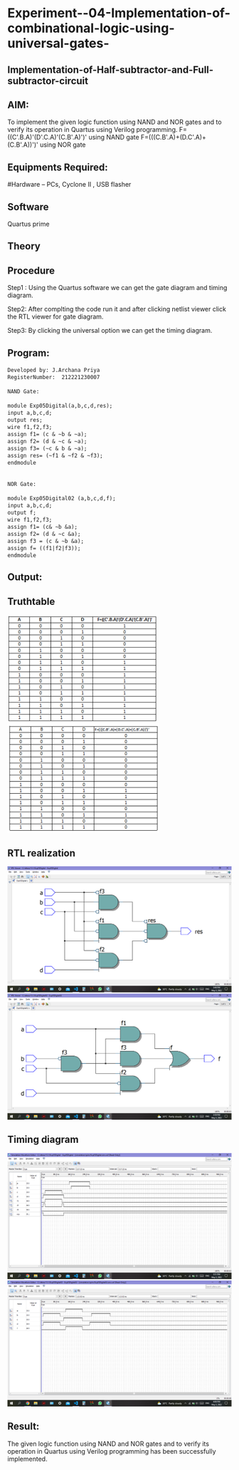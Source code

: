 # Experiment--04-Implementation-of-combinational-logic-using-universal-gates-
 ## Implementation-of-Half-subtractor-and-Full-subtractor-circuit
## AIM:
To implement the given logic function using NAND and NOR gates and to verify its operation in Quartus using Verilog programming.
F=((C'.B.A)'(D'.C.A)'(C.B'.A)')' using NAND gate
F=(((C.B'.A)+(D.C'.A)+(C.B'.A))')' using NOR gate


## Equipments Required:
#Hardware – PCs, Cyclone II , USB flasher
## Software 
Quartus prime
## Theory


## Procedure
Step1 : Using the Quartus software we can get the gate diagram and timing diagram.

Step2: After complting the code run it and after clicking netlist viewer click the RTL viewer for gate diagram.

Step3: By clicking the universal option we can get the timing diagram.


## Program:
```
Developed by: J.Archana Priya
RegisterNumber:  212221230007

NAND Gate:

module Exp05Digital(a,b,c,d,res);
input a,b,c,d;
output res;
wire f1,f2,f3;
assign f1= (c & ~b & ~a);
assign f2= (d & ~c & ~a);
assign f3= (~c & b & ~a);
assign res= (~f1 & ~f2 & ~f3);
endmodule


NOR Gate:

module Exp05Digital02 (a,b,c,d,f);
input a,b,c,d;
output f;
wire f1,f2,f3;
assign f1= (c& ~b &a);
assign f2= (d & ~c &a);
assign f3 = (c & ~b &a);
assign f= ((f1|f2|f3)); 
endmodule 

```

## Output:

## Truthtable
![Truth01](./Truth01.png)
![Truth02](./Truth02.png)


##  RTL realization
![digi01](./digi01.png)
![digi03](./digi03.png)

## Timing diagram 
![digi02](./digi02.png)
![digi04](./digi04.png)

## Result:
The given logic function using NAND and NOR gates and to verify its operation in Quartus using Verilog programming has been successfully implemented.
 
